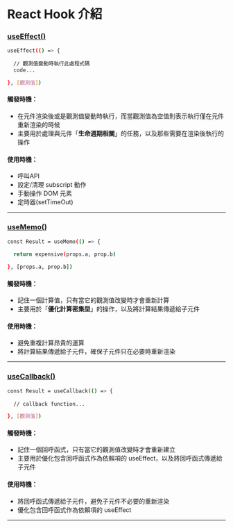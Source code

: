 # React Hook 介紹

### [useEffect()](https://react.dev/reference/react/useEffect)
```bash
useEffect(() => {
  
  // 觀測值變動時執行此處程式碼
  code...

}, [觀測值])
```
#### 觸發時機：
- 在元件渲染後或是觀測值變動時執行，而當觀測值為空值則表示執行僅在元件重新渲染的時候
- 主要用於處理與元件「**生命週期相關**」的任務，以及那些需要在渲染後執行的操作

#### 使用時機：
- 呼叫API
- 設定/清理 subscript 動作
- 手動操作 DOM 元素
- 定時器(setTimeOut)
---

### [useMemo()](https://react.dev/reference/react/useMemo)
```bash
const Result = useMemo(() => {
  
  return expensive(props.a, prop.b)

}, [props.a, prop.b])
```
#### 觸發時機：
- 記住一個計算值，只有當它的觀測值改變時才會重新計算
- 主要用於「**優化計算密集型**」的操作，以及將計算結果傳遞給子元件

#### 使用時機：
- 避免重複計算昂貴的運算
- 將計算結果傳遞給子元件，確保子元件只在必要時重新渲染
---

### [useCallback()](https://react.dev/reference/react/useCallback)
```bash
const Result = useCallback(() => {
  
  // callback function...

}, [觀測值])
```
#### 觸發時機：
- 記住一個回呼函式，只有當它的觀測值改變時才會重新建立
- 主要用於優化包含回呼函式作為依賴項的 useEffect，以及將回呼函式傳遞給子元件

#### 使用時機：
- 將回呼函式傳遞給子元件，避免子元件不必要的重新渲染
- 優化包含回呼函式作為依賴項的 useEffect
---


